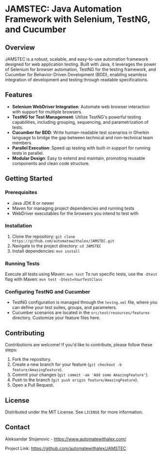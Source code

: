 # JAMSTEC: Java Automation Framework with Selenium, TestNG, and Cucumber

## Overview

JAMSTEC is a robust, scalable, and easy-to-use automation framework designed for web application testing. Built with Java, it leverages the power of Selenium for browser automation, TestNG for the testing framework, and Cucumber for Behavior-Driven Development (BDD), enabling seamless integration of development and testing through readable specifications.

## Features

- **Selenium WebDriver Integration**: Automate web browser interaction with support for multiple browsers.
- **TestNG for Test Management**: Utilize TestNG's powerful testing capabilities, including grouping, sequencing, and parametrization of tests.
- **Cucumber for BDD**: Write human-readable test scenarios in Gherkin language to bridge the gap between technical and non-technical team members.
- **Parallel Execution**: Speed up testing with built-in support for running tests in parallel.
- **Modular Design**: Easy to extend and maintain, promoting reusable components and clean code structure.

## Getting Started

### Prerequisites

- Java JDK 8 or newer
- Maven for managing project dependencies and running tests
- WebDriver executables for the browsers you intend to test with

### Installation

1. Clone the repository: `git clone https://github.com/automatewithalex/JAMSTEC.git`
2. Navigate to the project directory: `cd JAMSTEC`
3. Install dependencies: `mvn install`

### Running Tests

Execute all tests using Maven: `mvn test`
To run specific tests, use the `-Dtest` flag with Maven: `mvn test -Dtest=YourTestClass`

### Configuring TestNG and Cucumber

- TestNG configuration is managed through the `testng.xml` file, where you can define your test suites, groups, and parameters.
- Cucumber scenarios are located in the `src/test/resources/features` directory. Customize your feature files here.

## Contributing

Contributions are welcome! If you'd like to contribute, please follow these steps:

1. Fork the repository.
2. Create a new branch for your feature (`git checkout -b feature/AmazingFeature`).
3. Commit your changes (`git commit -am 'Add some AmazingFeature'`).
4. Push to the branch (`git push origin feature/AmazingFeature`).
5. Open a Pull Request.

## License

Distributed under the MIT License. See `LICENSE` for more information.

## Contact

Aleksandar Stojanovic - https://www.automatewithalex.com/

Project Link: https://github.com/automatewithalex/JAMSTEC
